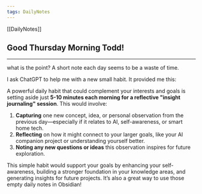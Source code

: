 ```yaml
---
tags: DailyNotes
---
```


[[DailyNotes]]

## Good  Thursday  Morning Todd!

----

what is the point? A short note each day seems to be a waste of time.

I ask ChatGPT to help me with a new small habit. It provided me this:

A powerful daily habit that could complement your interests and goals is setting aside just **5-10 minutes each morning for a reflective "insight journaling" session**. This would involve:

1. **Capturing** one new concept, idea, or personal observation from the previous day—especially if it relates to AI, self-awareness, or smart home tech.
2. **Reflecting** on how it might connect to your larger goals, like your AI companion project or understanding yourself better.
3. **Noting any new questions or ideas** this observation inspires for future exploration.

This simple habit would support your goals by enhancing your self-awareness, building a stronger foundation in your knowledge areas, and generating insights for future projects. It’s also a great way to use those empty daily notes in Obsidian!
